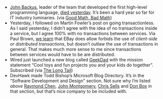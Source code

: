 -   [John Backus](http://en.wikipedia.org/wiki/John_Backus), leader of
    the team that developed the first high-level programming language,
    [died
    yesterday](http://www.nytimes.com/2007/03/19/obituaries/20cnd-backus.html?ex=1332043200&en=adde3ee5a1875330&ei=5124&partner=permalink&exprod=permalink).
    It’s been a hard year so far for IT industry luminaries. (via [Good
    Math, Bad
    Math](http://scienceblogs.com/goodmath/2007/03/sad_news_john_backus_has_died.php))
-   Yesterday, I followed on Martin Fowler’s post on going
    transactionless. As I said yesterday, I didn’t agree with the idea
    of no transactions inside a service, but I agree 100% with no
    transactions between services. Via Paul Brown, [we
    learn](http://mult.ifario.us/articles/2007/03/20/not-quite-no-transactions)
    that EBay does allow forbids the use of *client-side or distributed
    transactions*, but doesn’t outlaw the use of transactions in
    general. That makes much more sense to me since transactions between
    services would have to be are distributed.
-   Wired just launched a new blog called
    [GeekDad](http://blog.wired.com/geekdad/) with the mission statement
    “Cool toys and fun projects you and your kids do together”.
    Subscribed (via [The Long
    Tail](http://www.longtail.com/the_long_tail/2007/03/introducing_gee.html))
-   DevHawk made Todd Bishop’s Microsoft Blog Directory. It’s in the
    “Software Development and Design” section. Not sure why I’m listed
    *above* [Raymond Chen](http://blogs.msdn.com/oldnewthing/), [John
    Montgomery](http://blogs.msdn.com/johnmont), [Chris
    Sells](http://www.sellsbrothers.com/) and [Don
    Box](http://pluralsight.com/blogs/dbox/) in that section, but that’s
    nice company to be included with.

